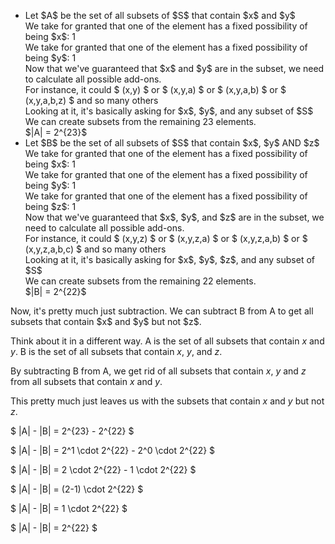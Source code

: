 <ul>
    <li> Let $A$ be the set of all subsets of $S$ that contain $x$ and $y$ <br/> 
    We take for granted that one of the element has a fixed possibility of being $x$: 1 <br/> 
    We take for granted that one of the element has a fixed possibility of being $y$: 1 <br/> 
    Now that we've guaranteed that $x$ and $y$ are in the subset, we need to calculate all possible add-ons. <br/> 
    For instance, it could $ (x,y) $ or $ (x,y,a) $ or $ (x,y,a,b) $ or $ (x,y,a,b,z) $ and so many others <br/> 
    Looking at it, it's basically asking for $x$, $y$, and any subset of $S$ <br/> 
    We can create subsets from the remaining 23 elements. <br/> 
    $|A| = 2^{23}$
    <li> Let $B$ be the set of all subsets of $S$ that contain $x$, $y$ AND $z$ <br/> 
    We take for granted that one of the element has a fixed possibility of being $x$: 1 <br/> 
    We take for granted that one of the element has a fixed possibility of being $y$: 1 <br/> 
    We take for granted that one of the element has a fixed possibility of being $z$: 1 <br/> 
    Now that we've guaranteed that $x$, $y$, and $z$ are in the subset, we need to calculate all possible add-ons. <br/> 
    For instance, it could $ (x,y,z) $ or $ (x,y,z,a) $ or $ (x,y,z,a,b) $ or $ (x,y,z,a,b,c) $ and so many others <br/> 
    Looking at it, it's basically asking for $x$, $y$, $z$, and any subset of $S$ <br/> 
    We can create subsets from the remaining 22 elements. <br/> 
    $|B| = 2^{22}$
</ul>
Now, it's pretty much just subtraction. We can subtract B from A to get all subsets that contain $x$ and $y$ but not $z$.

Think about it in a different way. A is the set of all subsets that contain $x$ and $y$. B is the set of all subsets that contain $x$, $y$, and $z$.

By subtracting B from A, we get rid of all subsets that contain $x$, $y$ and $z$ from all subsets that contain $x$ and $y$.

This pretty much just leaves us with the subsets that contain $x$ and $y$ but not $z$.

$ |A| - |B| = 2^{23} - 2^{22} $

$ |A| - |B| = 2^1 \cdot 2^{22} - 2^0 \cdot 2^{22} $

$ |A| - |B| = 2 \cdot 2^{22} - 1 \cdot 2^{22} $

$ |A| - |B| = (2-1) \cdot 2^{22} $

$ |A| - |B| = 1 \cdot 2^{22} $

$ |A| - |B| = 2^{22} $
